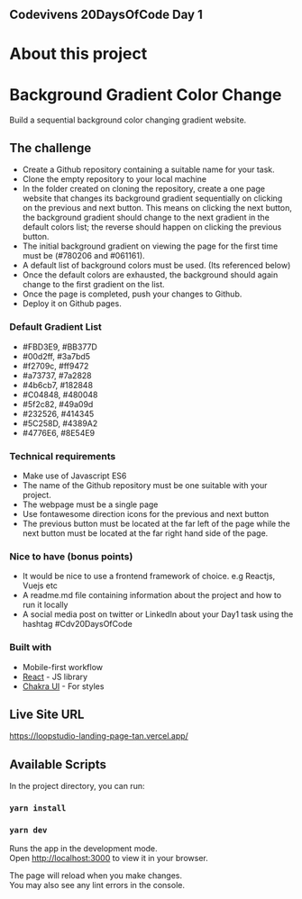 ## Codevivens 20DaysOfCode Day 1

# About this project

# Background Gradient Color Change

Build a sequential background color changing gradient website.

## The challenge

- Create a Github repository containing a suitable name for your task.
- Clone the empty repository to your local machine
- In the folder created on cloning the repository, create a one page website that changes its background gradient sequentially on clicking on the previous and next button. This means on clicking the next button, the background gradient should change to the next gradient in the default colors list; the reverse should happen on clicking the previous button.
- The initial background gradient on viewing the page for the first time must be (#780206 and #061161).
- A default list of background colors must be used. (Its referenced below)
- Once the default colors are exhausted, the background should again change to the first gradient on the list.
- Once the page is completed, push your changes to Github.
- Deploy it on Github pages.

### Default Gradient List

- #FBD3E9, #BB377D
- #00d2ff, #3a7bd5
- #f2709c, #ff9472
- #a73737, #7a2828
- #4b6cb7, #182848
- #C04848, #480048
- #5f2c82, #49a09d
- #232526, #414345
- #5C258D, #4389A2
- #4776E6, #8E54E9

### Technical requirements

- Make use of Javascript ES6
- The name of the Github repository must be one suitable with your project.
- The webpage must be a single page
- Use fontawesome direction icons for the previous and next button
- The previous button must be located at the far left of the page while the next button must be located at the far right hand side of the page.

### Nice to have (bonus points)

- It would be nice to use a frontend framework of choice. e.g Reactjs, Vuejs etc
- A readme.md file containing information about the project and how to run it locally
- A social media post on twitter or LinkedIn about your Day1 task using the hashtag #Cdv20DaysOfCode

### Built with

- Mobile-first workflow
- [React](https://reactjs.org/) - JS library
- [Chakra UI](https://chakra-ui.com/) - For styles

## Live Site URL

https://loopstudio-landing-page-tan.vercel.app/

## Available Scripts

In the project directory, you can run:

### `yarn install`

### `yarn dev`

Runs the app in the development mode.\
Open [http://localhost:3000](http://localhost:3000) to view it in your browser.

The page will reload when you make changes.\
You may also see any lint errors in the console.
